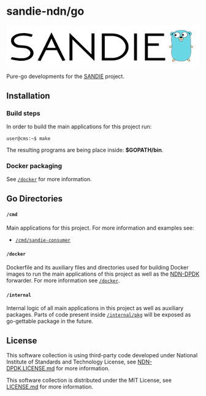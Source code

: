 # sandie-ndn/go

![](../docs/logo/sandie-gopher.png)

Pure-go developments for the [SANDIE](../README.md) project.

## Installation

### Build steps

In order to build the main applications for this project run:
```console
user@cms:~$ make
```

The resulting programs are being place inside: **$GOPATH/bin**.

### Docker packaging

See [`/docker`](./docker) for more information.

## Go Directories

#### `/cmd`

Main applications for this project. For more information and examples see:

* [`/cmd/sandie-consumer`](./cmd/sandie-consumer)

#### `/docker`

Dockerfile and its auxiliary files and directories used for building Docker images to run the main applications of this project
as well as the [NDN-DPDK](https://github.com/usnistgov/ndn-dpdk) forwarder. For more information see [`/docker`](./docker).

#### `/internal`

Internal logic of all main applications in this project as well as auxiliary packages. Parts of code present inside
[`/internal/pkg`](./internal/pkg) will be exposed as go-gettable package in the future.

## License

This software collection is using third-party code developed under National Institute of Standards and Technology License,
see [NDN-DPDK.LICENSE.md](./NDN-DPDK.LICENSE.md) for more information.

This software collection is distributed under the MIT License, see [LICENSE.md](../LICENSE.md) for more information.